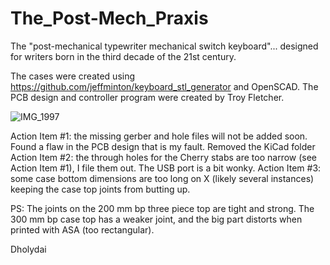 # The_Post-Mech_Praxis
The "post-mechanical typewriter mechanical switch keyboard"... designed for writers born in the third decade of the 21st century.

The cases were created using https://github.com/jeffminton/keyboard_stl_generator and OpenSCAD.
The PCB design and controller program were created by Troy Fletcher.

![IMG_1997](https://github.com/Dholydai/The_Post-Mech_Praxis/assets/116427384/7d9906ec-d64b-45fb-8165-cec530d671c4)

Action Item #1: the missing gerber and hole files will not be added soon. Found a flaw in the PCB design that is my fault. Removed the KiCad folder
Action Item #2: the through holes for the Cherry stabs are too narrow (see Action Item #1), I file them out. The USB port is a bit wonky.
Action Item #3: some case bottom dimensions are too long on X (likely several instances) keeping the case top joints from butting up.

PS: The joints on the 200 mm bp three piece top are tight and strong. The 300 mm bp case top has a weaker joint, and the big part distorts when printed with ASA (too rectangular).

Dholydai
